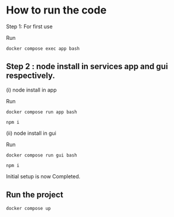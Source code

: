 # How to run the code

Step 1: For first use

Run

```
docker compose exec app bash
```

## Step 2 : node install in services app and gui respectively.

(i) node install in app

Run

```
docker compose run app bash
```

```
npm i
```

(ii) node install in gui

Run

```
docker compose run gui bash
```

```
npm i
```

Initial setup is now Completed.

## Run the project

```
docker compose up
```
